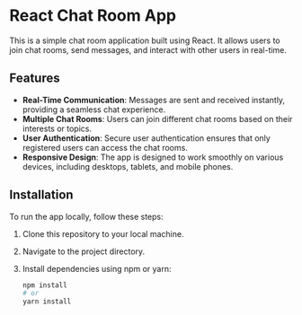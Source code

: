 # React Chat Room App

This is a simple chat room application built using React. It allows users to join chat rooms, send messages, and interact with other users in real-time.

## Features

- **Real-Time Communication**: Messages are sent and received instantly, providing a seamless chat experience.
- **Multiple Chat Rooms**: Users can join different chat rooms based on their interests or topics.
- **User Authentication**: Secure user authentication ensures that only registered users can access the chat rooms.
- **Responsive Design**: The app is designed to work smoothly on various devices, including desktops, tablets, and mobile phones.

## Installation

To run the app locally, follow these steps:

1. Clone this repository to your local machine.
2. Navigate to the project directory.
3. Install dependencies using npm or yarn:

   ```bash
   npm install
   # or
   yarn install

